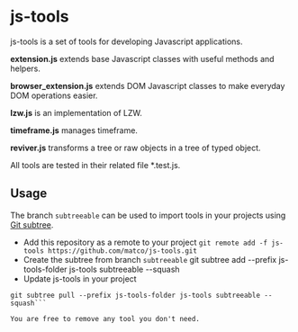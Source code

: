 js-tools
==========
js-tools is a set of tools for developing Javascript applications.

**extension.js** extends base Javascript classes with useful methods and helpers.

**browser_extension.js** extends DOM Javascript classes to make everyday DOM operations easier.

**lzw.js** is an implementation of LZW.

**timeframe.js** manages timeframe.

**reviver.js** transforms a tree or raw objects in a tree of typed object.

All tools are tested in their related file *.test.js.

Usage
----------
The branch ```subtreeable``` can be used to import tools in your projects using [Git subtree](http://git-scm.com/book/ch6-7.html).
* Add this repository as a remote to your project
```git remote add -f js-tools https://github.com/matco/js-tools.git```
* Create the subtree from branch ```subtreeable```
git subtree add --prefix js-tools-folder js-tools subtreeable --squash
* Update js-tools in your project
```git fetch js-tools subtreeable
git subtree pull --prefix js-tools-folder js-tools subtreeable --squash```

You are free to remove any tool you don't need.
